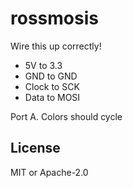 # rossmosis

Wire this up correctly!

* 5V to 3.3
* GND to GND
* Clock to SCK
* Data to MOSI

Port A. Colors should cycle

## License

MIT or Apache-2.0
